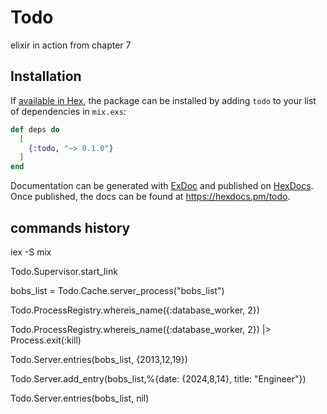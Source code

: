 # Todo

elixir in action from chapter 7

## Installation

If [available in Hex](https://hex.pm/docs/publish), the package can be installed
by adding `todo` to your list of dependencies in `mix.exs`:

```elixir
def deps do
  [
    {:todo, "~> 0.1.0"}
  ]
end
```

Documentation can be generated with [ExDoc](https://github.com/elixir-lang/ex_doc)
and published on [HexDocs](https://hexdocs.pm). Once published, the docs can
be found at <https://hexdocs.pm/todo>.

## commands history

iex -S mix

Todo.Supervisor.start_link

bobs_list = Todo.Cache.server_process("bobs_list")

Todo.ProcessRegistry.whereis_name({:database_worker, 2})

Todo.ProcessRegistry.whereis_name({:database_worker, 2}) |> Process.exit(:kill)

Todo.Server.entries(bobs_list, {2013,12,19})

Todo.Server.add_entry(bobs_list,%{date: {2024,8,14}, title: "Engineer"})

Todo.Server.entries(bobs_list, nil)
